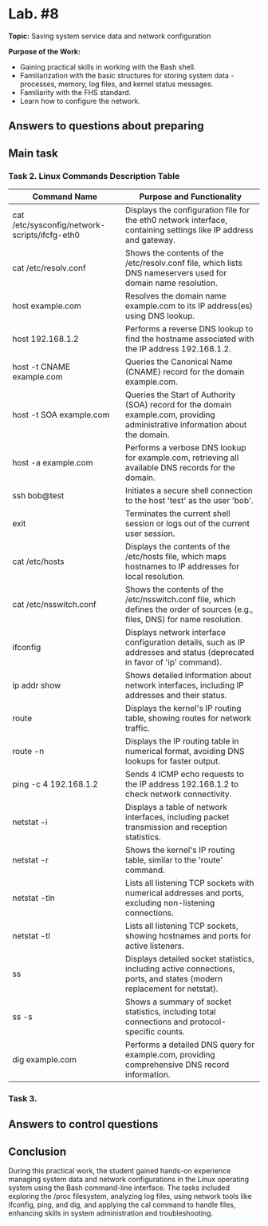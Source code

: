 # Lab. #8

**Topic:** Saving system service data and network configuration

**Purpose of the Work:**

- Gaining practical skills in working with the Bash shell.
- Familiarization with the basic structures for storing system data - processes, memory, log files, and kernel status messages.
- Familiarity with the FHS standard.
- Learn how to configure the network.

## Answers to questions about preparing

## Main task

### Task 2. Linux Commands Description Table

| Command Name                                  | Purpose and Functionality                                                                                                      |
| --------------------------------------------- | ------------------------------------------------------------------------------------------------------------------------------ |
| cat /etc/sysconfig/network-scripts/ifcfg-eth0 | Displays the configuration file for the eth0 network interface, containing settings like IP address and gateway.               |
| cat /etc/resolv.conf                          | Shows the contents of the /etc/resolv.conf file, which lists DNS nameservers used for domain name resolution.                  |
| host example.com                              | Resolves the domain name example.com to its IP address(es) using DNS lookup.                                                   |
| host 192.168.1.2                              | Performs a reverse DNS lookup to find the hostname associated with the IP address 192.168.1.2.                                 |
| host -t CNAME example.com                     | Queries the Canonical Name (CNAME) record for the domain example.com.                                                          |
| host -t SOA example.com                       | Queries the Start of Authority (SOA) record for the domain example.com, providing administrative information about the domain. |
| host -a example.com                           | Performs a verbose DNS lookup for example.com, retrieving all available DNS records for the domain.                            |
| ssh bob@test                                  | Initiates a secure shell connection to the host 'test' as the user 'bob'.                                                      |
| exit                                          | Terminates the current shell session or logs out of the current user session.                                                  |
| cat /etc/hosts                                | Displays the contents of the /etc/hosts file, which maps hostnames to IP addresses for local resolution.                       |
| cat /etc/nsswitch.conf                        | Shows the contents of the /etc/nsswitch.conf file, which defines the order of sources (e.g., files, DNS) for name resolution.  |
| ifconfig                                      | Displays network interface configuration details, such as IP addresses and status (deprecated in favor of 'ip' command).       |
| ip addr show                                  | Shows detailed information about network interfaces, including IP addresses and their status.                                  |
| route                                         | Displays the kernel's IP routing table, showing routes for network traffic.                                                    |
| route -n                                      | Displays the IP routing table in numerical format, avoiding DNS lookups for faster output.                                     |
| ping -c 4 192.168.1.2                         | Sends 4 ICMP echo requests to the IP address 192.168.1.2 to check network connectivity.                                        |
| netstat -i                                    | Displays a table of network interfaces, including packet transmission and reception statistics.                                |
| netstat -r                                    | Shows the kernel's IP routing table, similar to the 'route' command.                                                           |
| netstat -tln                                  | Lists all listening TCP sockets with numerical addresses and ports, excluding non-listening connections.                       |
| netstat -tl                                   | Lists all listening TCP sockets, showing hostnames and ports for active listeners.                                             |
| ss                                            | Displays detailed socket statistics, including active connections, ports, and states (modern replacement for netstat).         |
| ss -s                                         | Shows a summary of socket statistics, including total connections and protocol-specific counts.                                |
| dig example.com                               | Performs a detailed DNS query for example.com, providing comprehensive DNS record information.                                 |


### Task 3.

## Answers to control questions

## Conclusion

During this practical work, the student gained hands-on experience managing system data and network configurations in the Linux operating system using the Bash command-line interface. The tasks included exploring the /proc filesystem, analyzing log files, using network tools like ifconfig, ping, and dig, and applying the cal command to handle files, enhancing skills in system administration and troubleshooting.
